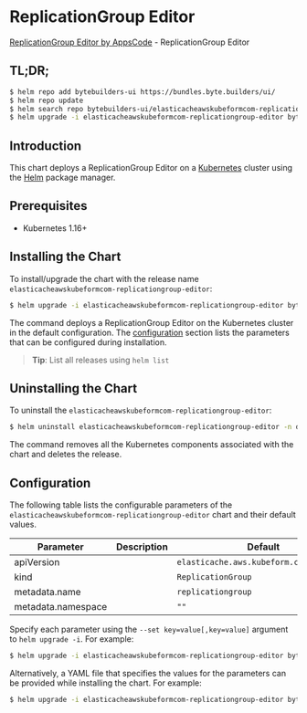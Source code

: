 # ReplicationGroup Editor

[ReplicationGroup Editor by AppsCode](https://byte.builders) - ReplicationGroup Editor

## TL;DR;

```bash
$ helm repo add bytebuilders-ui https://bundles.byte.builders/ui/
$ helm repo update
$ helm search repo bytebuilders-ui/elasticacheawskubeformcom-replicationgroup-editor --version=v0.4.18
$ helm upgrade -i elasticacheawskubeformcom-replicationgroup-editor bytebuilders-ui/elasticacheawskubeformcom-replicationgroup-editor -n default --create-namespace --version=v0.4.18
```

## Introduction

This chart deploys a ReplicationGroup Editor on a [Kubernetes](http://kubernetes.io) cluster using the [Helm](https://helm.sh) package manager.

## Prerequisites

- Kubernetes 1.16+

## Installing the Chart

To install/upgrade the chart with the release name `elasticacheawskubeformcom-replicationgroup-editor`:

```bash
$ helm upgrade -i elasticacheawskubeformcom-replicationgroup-editor bytebuilders-ui/elasticacheawskubeformcom-replicationgroup-editor -n default --create-namespace --version=v0.4.18
```

The command deploys a ReplicationGroup Editor on the Kubernetes cluster in the default configuration. The [configuration](#configuration) section lists the parameters that can be configured during installation.

> **Tip**: List all releases using `helm list`

## Uninstalling the Chart

To uninstall the `elasticacheawskubeformcom-replicationgroup-editor`:

```bash
$ helm uninstall elasticacheawskubeformcom-replicationgroup-editor -n default
```

The command removes all the Kubernetes components associated with the chart and deletes the release.

## Configuration

The following table lists the configurable parameters of the `elasticacheawskubeformcom-replicationgroup-editor` chart and their default values.

|     Parameter      | Description |                      Default                       |
|--------------------|-------------|----------------------------------------------------|
| apiVersion         |             | <code>elasticache.aws.kubeform.com/v1alpha1</code> |
| kind               |             | <code>ReplicationGroup</code>                      |
| metadata.name      |             | <code>replicationgroup</code>                      |
| metadata.namespace |             | <code>""</code>                                    |


Specify each parameter using the `--set key=value[,key=value]` argument to `helm upgrade -i`. For example:

```bash
$ helm upgrade -i elasticacheawskubeformcom-replicationgroup-editor bytebuilders-ui/elasticacheawskubeformcom-replicationgroup-editor -n default --create-namespace --version=v0.4.18 --set apiVersion=elasticache.aws.kubeform.com/v1alpha1
```

Alternatively, a YAML file that specifies the values for the parameters can be provided while
installing the chart. For example:

```bash
$ helm upgrade -i elasticacheawskubeformcom-replicationgroup-editor bytebuilders-ui/elasticacheawskubeformcom-replicationgroup-editor -n default --create-namespace --version=v0.4.18 --values values.yaml
```
